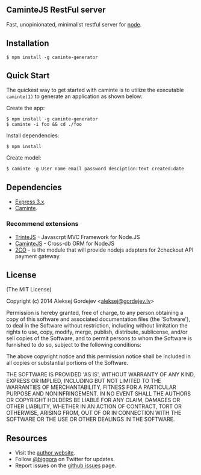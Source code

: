 ## CaminteJS RestFul server

  Fast, unopinionated, minimalist restful server for [node](http://nodejs.org).

## Installation

    $ npm install -g caminte-generator

## Quick Start

 The quickest way to get started with caminte is to utilize the executable `caminte(1)` to generate an application as shown below:

 Create the app:

    $ npm install -g caminte-generator
    $ caminte -i foo && cd ./foo

 Install dependencies:

    $ npm install

 Create model:

    $ caminte -g User name email password desciption:text created:date

## Dependencies

- [Express 3.x](http://expressjs.com/).
- [Caminte](http://www.camintejs.com/).

### Recommend extensions

- [TrinteJS](http://www.trintejs.com/) - Javascrpt MVC Framework for Node.JS
- [CaminteJS](http://www.camintejs.com/) - Cross-db ORM for NodeJS
- [2CO](https://github.com/biggora/2co) - is the module that will provide nodejs adapters for 2checkout API payment gateway.

## License

(The MIT License)
 
Copyright (c) 2014 Aleksej Gordejev &lt;aleksej@gordejev.lv&gt;

Permission is hereby granted, free of charge, to any person obtaining
a copy of this software and associated documentation files (the
'Software'), to deal in the Software without restriction, including
without limitation the rights to use, copy, modify, merge, publish,
distribute, sublicense, and/or sell copies of the Software, and to
permit persons to whom the Software is furnished to do so, subject to
the following conditions:

The above copyright notice and this permission notice shall be
included in all copies or substantial portions of the Software.

THE SOFTWARE IS PROVIDED 'AS IS', WITHOUT WARRANTY OF ANY KIND,
EXPRESS OR IMPLIED, INCLUDING BUT NOT LIMITED TO THE WARRANTIES OF
MERCHANTABILITY, FITNESS FOR A PARTICULAR PURPOSE AND NONINFRINGEMENT.
IN NO EVENT SHALL THE AUTHORS OR COPYRIGHT HOLDERS BE LIABLE FOR ANY
CLAIM, DAMAGES OR OTHER LIABILITY, WHETHER IN AN ACTION OF CONTRACT,
TORT OR OTHERWISE, ARISING FROM, OUT OF OR IN CONNECTION WITH THE
SOFTWARE OR THE USE OR OTHER DEALINGS IN THE SOFTWARE.

## Resources

- Visit the [author website](http://www.gordejev.lv).
- Follow [@biggora](https://twitter.com/#!/biggora) on Twitter for updates.
- Report issues on the [github issues](https://github.com/biggora/caminte-generator/issues) page.
